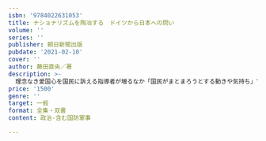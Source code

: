 ```yaml
---
isbn: '9784022631053'
title: ナショナリズムを陶冶する　ドイツから日本への問い
volume: ''
series: ''
publisher: 朝日新聞出版
pubdate: '2021-02-10'
cover: ''
author: 藤田直央／著
description: >-
  理念なき愛国心を国民に訴える指導者が増るなか「国民がまとまろうとする動きや気持ち」であるナショナリズムを形成することはできるのか。本書では戦後ドイツの取り組みを紹介しながら、日本が考えるべき視点に一石を投じる。
price: '1500'
genre: ''
target: 一般
format: 全集・双書
content: 政治-含む国防軍事

---
```

